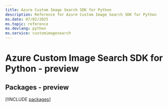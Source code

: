 ```yaml
---
title: Azure Custom Image Search SDK for Python
description: Reference for Azure Custom Image Search SDK for Python
ms.date: 07/02/2025
ms.topic: reference
ms.devlang: python
ms.service: customimagesearch
---
```

# Azure Custom Image Search SDK for Python - preview
## Packages - preview
[!INCLUDE [packages](custom-image-search-index.md)]